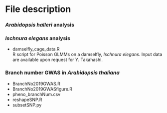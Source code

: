 # File description  
### *Arabidopsis halleri* analysis  
###  
### *Ischnura elegans* analysis  
- damselfly_cage_data.R  
R script for Poisson GLMMs on a damselfly, *Ischnura elegans*. Input data are available upon request for Y. Takahashi.  
  
  
### Branch number GWAS in *Arabidopsis thaliana*  
- BranchNo2019GWAS.R  
- BranchNo2019GWASfigure.R  
- pheno_branchNum.csv  
- reshapeSNP.R  
- subsetSNP.py  
